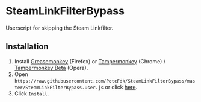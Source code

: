 # SteamLinkFilterBypass
Userscript for skipping the Steam Linkfilter.

## Installation
1. Install [Greasemonkey](https://addons.mozilla.org/en-us/firefox/addon/greasemonkey/) (Firefox) or [Tampermonkey](https://chrome.google.com/webstore/detail/tampermonkey/dhdgffkkebhmkfjojejmpbldmpobfkfo) (Chrome) / [Tampermonkey Beta](https://addons.opera.com/en/extensions/details/tampermonkey-beta/) (Opera).
2. Open `https://raw.githubusercontent.com/PotcFdk/SteamLinkFilterBypass/master/SteamLinkFilterBypass.user.js` or click [here](https://raw.githubusercontent.com/PotcFdk/SteamLinkFilterBypass/master/SteamLinkFilterBypass.user.js).
3. Click `Install`.